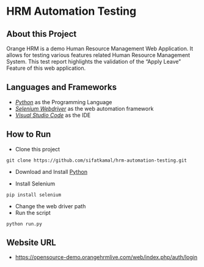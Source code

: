 # HRM Automation Testing

## About this Project

<p>Orange HRM is a demo Human Resource Management Web Application. It allows for testing various features related Human Resource Management System. This test report highlights the validation of the “Apply Leave” Feature of this web application.</p>

## Languages and Frameworks

- *[Python](https://www.python.org/)* as the Programming Language
- *[Selenium Webdriver](https://www.selenium.dev/)* as the web automation framework
- *[Visual Studio Code](https://code.visualstudio.com/)* as the IDE

## How to Run
- Clone this project
```
git clone https://github.com/sifatkamal/hrm-automation-testing.git
```

- Download and Install [Python](https://www.python.org/)

- Install Selenium
```
pip install selenium
```

- Change the web driver path
- Run the script
```
python run.py
```

## Website URL
- https://opensource-demo.orangehrmlive.com/web/index.php/auth/login

